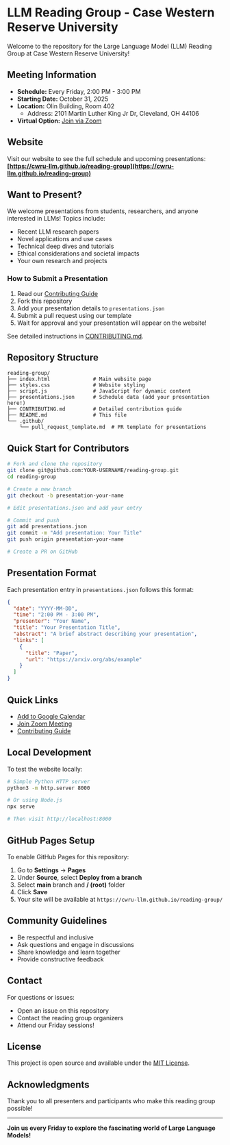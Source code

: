 # LLM Reading Group - Case Western Reserve University

Welcome to the repository for the Large Language Model (LLM) Reading Group at Case Western Reserve University!

## Meeting Information

- **Schedule:** Every Friday, 2:00 PM - 3:00 PM
- **Starting Date:** October 31, 2025
- **Location:** Olin Building, Room 402
  - Address: 2101 Martin Luther King Jr Dr, Cleveland, OH 44106
- **Virtual Option:** [Join via Zoom](https://cwru.zoom.us/j/93656550836?pwd=TpVqWeQKvkXbxfoIzr8qNfuTjyDxFg.1&jst=2#success)

## Website

Visit our website to see the full schedule and upcoming presentations:  
**[https://cwru-llm.github.io/reading-group](https://cwru-llm.github.io/reading-group)**

## Want to Present?

We welcome presentations from students, researchers, and anyone interested in LLMs! Topics include:

- Recent LLM research papers
- Novel applications and use cases
- Technical deep dives and tutorials
- Ethical considerations and societal impacts
- Your own research and projects

### How to Submit a Presentation

1. Read our [Contributing Guide](CONTRIBUTING.md)
2. Fork this repository
3. Add your presentation details to `presentations.json`
4. Submit a pull request using our template
5. Wait for approval and your presentation will appear on the website!

See detailed instructions in [CONTRIBUTING.md](CONTRIBUTING.md).

## Repository Structure

```
reading-group/
├── index.html              # Main website page
├── styles.css              # Website styling
├── script.js               # JavaScript for dynamic content
├── presentations.json      # Schedule data (add your presentation here!)
├── CONTRIBUTING.md         # Detailed contribution guide
├── README.md               # This file
└── .github/
    └── pull_request_template.md  # PR template for presentations
```

## Quick Start for Contributors

```bash
# Fork and clone the repository
git clone git@github.com:YOUR-USERNAME/reading-group.git
cd reading-group

# Create a new branch
git checkout -b presentation-your-name

# Edit presentations.json and add your entry

# Commit and push
git add presentations.json
git commit -m "Add presentation: Your Title"
git push origin presentation-your-name

# Create a PR on GitHub
```

## Presentation Format

Each presentation entry in `presentations.json` follows this format:

```json
{
  "date": "YYYY-MM-DD",
  "time": "2:00 PM - 3:00 PM",
  "presenter": "Your Name",
  "title": "Your Presentation Title",
  "abstract": "A brief abstract describing your presentation",
  "links": [
    {
      "title": "Paper",
      "url": "https://arxiv.org/abs/example"
    }
  ]
}
```

## Quick Links

- [Add to Google Calendar](https://calendar.google.com/calendar/event?action=TEMPLATE&tmeid=M2t1YnNiZzZxdnMzbzhrdmJkNG41cHAxYm9fMjAyNTEwMzFUMTgwMDAwWiBteGgxMDI5QGNhc2UuZWR1&tmsrc=mxh1029%40case.edu)
- [Join Zoom Meeting](https://cwru.zoom.us/j/93656550836?pwd=TpVqWeQKvkXbxfoIzr8qNfuTjyDxFg.1&jst=2#success)
- [Contributing Guide](CONTRIBUTING.md)

## Local Development

To test the website locally:

```bash
# Simple Python HTTP server
python3 -m http.server 8000

# Or using Node.js
npx serve

# Then visit http://localhost:8000
```

## GitHub Pages Setup

To enable GitHub Pages for this repository:

1. Go to **Settings** → **Pages**
2. Under **Source**, select **Deploy from a branch**
3. Select **main** branch and **/ (root)** folder
4. Click **Save**
5. Your site will be available at `https://cwru-llm.github.io/reading-group/`

## Community Guidelines

- Be respectful and inclusive
- Ask questions and engage in discussions
- Share knowledge and learn together
- Provide constructive feedback

## Contact

For questions or issues:
- Open an issue on this repository
- Contact the reading group organizers
- Attend our Friday sessions!

## License

This project is open source and available under the [MIT License](LICENSE).

## Acknowledgments

Thank you to all presenters and participants who make this reading group possible!

---

**Join us every Friday to explore the fascinating world of Large Language Models!**


